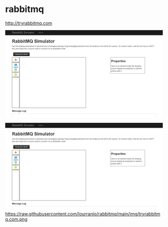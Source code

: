 # rabbitmq

http://tryrabbitmq.com

![alt](./img/tryrabbitmq.com.png)

![alt](https://raw.githubusercontent.com/lourranio/rabbitmq/main/img/tryrabbitmq.com.png)
https://raw.githubusercontent.com/lourranio/rabbitmq/main/img/tryrabbitmq.com.png
